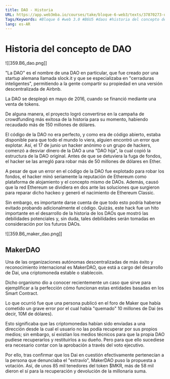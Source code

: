 ```yaml
---
title: DAO - Historia
URL: https://app.web3mba.io/courses/take/bloque-6-web3/texts/37870273-u5-01-dao-historia
Tags/Keywords: #Bloque 6 #web 3.0 #B6U5 #daos #historia del concepto de dao #historia de dao #dao
lang: es-AR
---
```

# Historia del concepto de DAO
![[359.B6_dao.png]]

"La DAO" es el nombre de una DAO en particular, que fue creado por una startup alemana llamada slock.it y que se especializaba en "cerraduras inteligentes", permitiendo a la gente compartir su propiedad en una versión descentralizada de Airbnb.

La DAO se desplegó en mayo de 2016, cuando se financió mediante una venta de tokens. 

De alguna manera, el proyecto logró convertirse en la campaña de crowdfunding más exitosa de la historia para su momento, habiendo recaudado más de 150 millones de dólares.

El código de la DAO no era perfecto, y como era de código abierto, estaba disponible para que todo el mundo lo viera, alguien encontró un error que explotar. Así, el 17 de junio un hacker anónimo o un grupo de hackers, comenzó a desviar dinero de la DAO a una "DAO hija", la cual copió la estructura de la DAO original. Antes de que se detuviera la fuga de fondos, el hacker se las arregló para robar más de 50 millones de dólares en Ether.

A pesar de que un error en el código de la DAO fue explotado para robar los fondos, el hacker minó seriamente la reputación de Ethereum como plataforma de alojamiento y el concepto mismo de DAOs. Además, causó que la red Ethereum se dividiera en dos ante las soluciones que surgieron para reparar dicho hackeo y generó el nacimiento de Ethereum Classic.

Sin embargo, es importante darse cuenta de que todo esto podría haberse evitado probando adicionalmente el código. Quizás, este hack fue un hito importante en el desarrollo de la historia de los DAOs que mostró las debilidades potenciales y, sin duda, tales debilidades serán tomadas en consideración por los futuros DAOs.

  ![[359.B6_maker_dao.png]]

## MakerDAO
Una de las organizaciones autónomas descentralizadas de más éxito y reconocimiento internacional es MakerDAO, que está a cargo del desarrollo de Dai, una criptomoneda estable o stablecoin. 

Dicho organismo dio a conocer recientemente un caso que sirve para ejemplificar a la perfección cómo funcionan estas entidades basadas en los Smart Contract.

Lo que ocurrió fue que una persona publicó en el foro de Maker que había cometido un grave error por el cual había "quemado" 10 millones de Dai (es decir, 10M de dólares). 

Esto significaba que las criptomonedas habían sido enviadas a una dirección desde la cual el usuario no las podía recuperar por sus propios medios; sin embargo, sí existían los medios técnicos para que la propia DAO pudiese recuperarlos y restituirlos a su dueño. Pero para que ello sucediese era necesario contar con la aprobación a través del voto ejecutivo.

Por ello, tras confirmar que los Dai en cuestión efectivamente pertenecían a la persona que denunciaba el "extravío", MakerDAO puso la propuesta a votación. Así, de unos 85 mil tenedores del token $MKR, más de 58 mil dieron el sí para la recuperación y devolución de la millonaria suma.